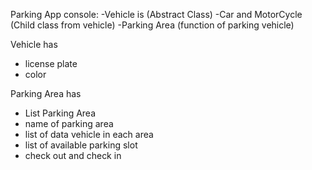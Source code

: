 Parking App console:
-Vehicle is (Abstract Class)
-Car and MotorCycle (Child class from vehicle)
-Parking Area (function of parking vehicle)

Vehicle has
- license plate
- color

Parking Area has
- List Parking Area
- name of parking area
- list of data vehicle in each area
- list of available parking slot
- check out and check in
